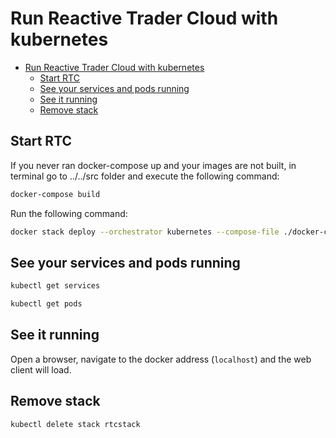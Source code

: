 # Run Reactive Trader Cloud with kubernetes

- [Run Reactive Trader Cloud with kubernetes](#run-reactive-trader-cloud-with-kubernetes)
  - [Start RTC](#start-rtc)
  - [See your services and pods running](#see-your-services-and-pods-running)
  - [See it running](#see-it-running)
  - [Remove stack](#remove-stack)

## Start RTC

If you never ran docker-compose up and your images are not built,
in terminal go to ../../src folder and execute the following command:

```bash
docker-compose build
```

Run the following command:

```bash
docker stack deploy --orchestrator kubernetes --compose-file ./docker-compose.yml rtcstack
```

## See your services and pods running

```bash
kubectl get services
```

```bash
kubectl get pods
```

## See it running

Open a browser, navigate to the docker address (`localhost`) and the web client will load.

## Remove stack

```bash
kubectl delete stack rtcstack
```

